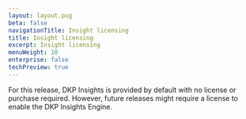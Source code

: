 ```yaml
---
layout: layout.pug
beta: false
navigationTitle: Insight licensing
title: Insight licensing
excerpt: Insight licensing
menuWeight: 10
enterprise: false
techPreview: true
---
```


For this release, DKP Insights is provided by default with no license or purchase required. However, future releases might require a license to enable the DKP Insights Engine.

